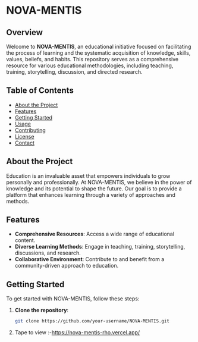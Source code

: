 # NOVA-MENTIS

## Overview

Welcome to **NOVA-MENTIS**, an educational initiative focused on facilitating the process of learning and the systematic acquisition of knowledge, skills, values, beliefs, and habits. This repository serves as a comprehensive resource for various educational methodologies, including teaching, training, storytelling, discussion, and directed research.

## Table of Contents

- [About the Project](#about-the-project)
- [Features](#features)
- [Getting Started](#getting-started)
- [Usage](#usage)
- [Contributing](#contributing)
- [License](#license)
- [Contact](#contact)

## About the Project

Education is an invaluable asset that empowers individuals to grow personally and professionally. At NOVA-MENTIS, we believe in the power of knowledge and its potential to shape the future. Our goal is to provide a platform that enhances learning through a variety of approaches and methods.

## Features

- **Comprehensive Resources**: Access a wide range of educational content.
- **Diverse Learning Methods**: Engage in teaching, training, storytelling, discussions, and research.
- **Collaborative Environment**: Contribute to and benefit from a community-driven approach to education.

## Getting Started

To get started with NOVA-MENTIS, follow these steps:

1. **Clone the repository**:  
   ```bash
   git clone https://github.com/your-username/NOVA-MENTIS.git

  2. Tape to view :-https://nova-mentis-rho.vercel.app/
